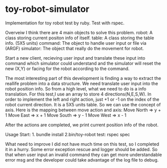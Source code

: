 # toy-robot-simulator

Implementation for toy robot test by ruby.
Test with rspec.



Overveiw
  I think there are 4 main objects to solve this problem.
   robot: A class storing current positon info of itself.
   table: A class storing the table info. (5X5 units) 
   command: The object to handle user input or file via (ARGF)
   simulator: The object that really do the movement for robot.
   
  Start a new client, recieving user input and translate these input into command which simulator could understand and the simulator will reset the new (X,Y) or facing for the robot according to the command.


  The most interesting part of this development is finding a way to extract the reallife problem into a data structure. We need translate user input into the robot position info. So from a high level, what we need to do is a info translation.
  For this test,I use an array to store 4 directions(N,E,S,W). In order to implement the left and right action, just +1 or -1 on the index of the robot current direction.
  It is a 5X5 units table. So we can use the concept of axis. 
  Here is the mapping between move action and axis:
  Move North => y + 1
  Move East => x + 1
  Move South => y - 1
  Move West => x - 1

  After the actions are completed, we print current position info of the robot.
  
Usage
  Start: 1. bundle install 
         2.bin/toy-robot
  test: rspec spec
  
  
What need to improve
  I did not have much time on this test, so I completed it in a hurry. Some error exception rescue and logger should be added. So that when user input an invalid command they can get more understandable error msg and the developer could take advantage of the log file to debug. 
